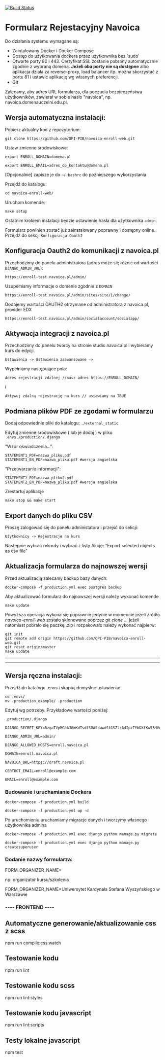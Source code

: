 [![Build Status](https://travis-ci.org/OPI-PIB/navoica-enroll-web.svg?branch=master)](https://travis-ci.org/OPI-PIB/navoica-enroll-web)

# Formularz Rejestacyjny Navoica

Do działania systemu wymagane są: 

* Zaintalowany Docker i Docker Compose
* Dostęp do użytkowania dockera przez użytkownika bez 'sudo'
* Otwarte porty 80 i 443. Certyfikat SSL zostanie pobrany automatycznie zgodnie z wybraną domeną. **Jeżeli oba porty nie są dostępne** albo aplikacja działa za reverse-proxy, load balancer itp. można skorzystać z portu 81 i ustawić aplikację wg własnych preferencji.
* Git

Zalecamy, aby adres URL formularza, dla poczucia bezpieczeństwa użytkowników, zawierał w sobie hasło "navoica", np. navoica.domenauczelni.edu.pl.

## Wersja automatyczna instalacji:

Pobierz aktualny kod z repozytorium:

    git clone https://github.com/OPI-PIB/navoica-enroll-web.git

Ustaw zmienne środowiskowe:

    export ENROLL_DOMAIN=domena.pl

    export ENROLL_EMAIL=adres_do_kontaktu@domena.pl
    
[Opcjonalnie] zapisze je do `~/.bashrc` do pożniejszego wykorzystania
    
Przejdź do katalogu:

    cd navoica-enroll-web/

Uruchom komende:

    make setup
    
Ostatnim krokiem instalacji będzie ustawienie hasła dla użytkownika `admin`.

Formularz powinien zostać już zainstalowany poprawny i dostępny online. Przejdź do sekcji `Konfiguracja Oauth2`


## Konfiguracja Oauth2 do komunikacji z navoica.pl

Przechodzimy do panelu administratora (adres może się różnić od wartości `DJANGO_ADMIN_URL`):

    https://enroll-test.navoica.pl/admin/

Uzupełniamy informacje o domenie zgodnie z `DOMAIN`

    https://enroll-test.navoica.pl/admin/sites/site/1/change/

Dodajemy wartości OAUTH2 otrzymane od administratora z navoica.pl, provider EDX

    https://enroll-test.navoica.pl/admin/socialaccount/socialapp/
    
    
## Aktywacja integracji z navoica.pl 

Przechodzimy do panelu twórcy na stronie studio.navoica.pl i wybieramy kurs do edycji. 

    Ustawienia -> Ustawienia zaawansowane -> 
    
Wypełniamy następujące pola:

    Adres rejestracji zdalnej //nasz adres https://ENROLL_DOMAIN/
i

    Aktywuj zdalną rejestrację na kurs // ustawiamy na TRUE


## Podmiana plików PDF ze zgodami w formularzu

Dodaj odpowiednie pliki do katalogu: `./external_static`

Edytuj zmienne środowiskowe ( lub je dodaj ) w pliku `.envs./production/.django `
    
"Wzór oświadczenia...":

    STATEMENT1_PDF=nazwa_pliku.pdf
    STATEMENT1_EN_PDF=nazwa_pliku.pdf #wersja angielska
    
"Przetwarzanie informacji":

    STATEMENT2_PDF=nazwa_pliku2.pdf
    STATEMENT2_EN_PDF=nazwa_pliku.pdf #wersja angielska
    
Zrestartuj aplikacje

    make stop && make start

## Export danych do pliku CSV

Proszę zalogować się do panelu administatora i przejść do sekcji:

    Użytkownicy -> Rejestracje na kurs 
    
Następnie wybrać rekordy i wybrać z listy Akcję: "Export selected objects as csv file"


## Aktualizacja formularza do najnowszej wersji

Przed aktualizacją zalecamy backup bazy danych:

    docker-compose -f production.yml exec postgres backup

Aby aktualizować formularz do najnowszej wersji należy wykonać komende 

    make update

Powyższa operacja wykona się poprawnie jedynie w momencie jeżeli źródło *navoica-enroll-web* zostało sklonowane poprzez *git clone ...* jeżeli natomiast pobrało się paczkę .zip i rozpakowało należy wykonać najpierw:

    git init
    git remote add origin https://github.com/OPI-PIB/navoica-enroll-web.git
    git reset origin/master 
    make update

---------------
---------------


## Wersja ręczna instalacji:

Przejdź do katalogu .envs i skopiuj domyślne ustawienia:


    cd .envs/
    mv .production_example/ .production



Edytuj wg potrzeby. Przykładowe wartości poniżej:

   `.production/.django`

    DJANGO_SECRET_KEY=8zqaTVpMGbAJ6mKdTsdfSDASswwdSfGSZlzAdIpzTYbDXfKw53HVdRCM8n

    DJANGO_ADMIN_URL=admin/

    DJANGO_ALLOWED_HOSTS=enroll.navoica.pl

    DOMAIN=enroll.navoica.pl

    NAVOICA_URL=https://draft.navoica.pl

    CERTBOT_EMAIL=enroll@example.com
    
    EMAIL=enroll@example.com


### Budowanie i uruchamianie Dockera

    docker-compose -f production.yml build

    docker-compose -f production.yml up -d

Po uruchomieniu uruchamiamy migracje danych i tworzymy własnego użytkownika admina

    docker-compose -f production.yml exec django python manage.py migrate

    docker-compose -f production.yml exec django python manage.py createsuperuser


### Dodanie nazwy formularza:

FORM_ORGANIZER_NAME=

np. organizator kursu/szkolenia

FORM_ORGANIZER_NAME=Uniwersytet Kardynała Stefana Wyszyńskiego w Warszawie


### ---- FRONTEND ---- 

## Automatyczne generowanie/aktualizowanie css z scss

npm run compile:css:watch

## Testowanie kodu

npm run lint

## Testowanie kodu scss

npm run lint:styles

## Testowanie kodu javascript

npm run lint:scripts

## Testy lokalne javascript

npm test

